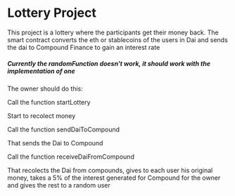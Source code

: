 # Lottery Project

This project is a lottery where the participants get their money back. The smart contract converts the eth or stablecoins of the users in Dai and sends the dai to Compound Finance to gain an interest rate

##### Currently the randomFunction doesn't work, it should work with the implementation of one

The owner should do this:

Call the function startLottery

Start to recolect money

Call the function sendDaiToCompound 

That sends the Dai to Compound

Call the function receiveDaiFromCompound

That recolects the Dai from compounds, gives to each user his original money, takes a 5% of the interest generated for Compound for the owner and gives the rest to a random user

